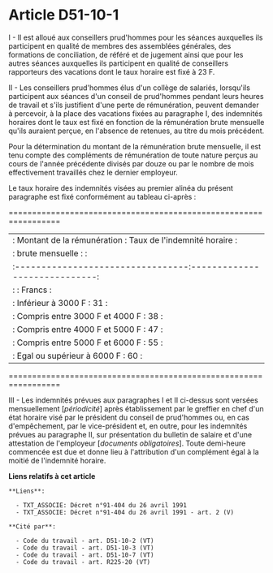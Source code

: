 # Article D51-10-1

I - Il est alloué aux conseillers prud'hommes pour les séances auxquelles ils participent en qualité de membres des
assemblées générales, des formations de conciliation, de référé et de jugement ainsi que pour les autres séances auxquelles
ils participent en qualité de conseillers rapporteurs des vacations dont le taux horaire est fixé à 23 F.

II - Les conseillers prud'hommes élus d'un collège de salariés, lorsqu'ils participent aux séances d'un conseil de
prud'hommes pendant leurs heures de travail et s'ils justifient d'une perte de rémunération, peuvent demander à percevoir, à
la place des vacations fixées au paragraphe I, des indemnités horaires dont le taux est fixé en fonction de la rémunération
brute mensuelle qu'ils auraient perçue, en l'absence de retenues, au titre du mois précédent.

Pour la détermination du montant de la rémunération brute mensuelle, il est tenu compte des compléments de rémunération de
toute nature perçus au cours de l'année précédente divisés par douze ou par le nombre de mois effectivement travaillés chez
le dernier employeur.

Le taux horaire des indemnités visées au premier alinéa du présent paragraphe est fixé conformément au tableau ci-après :

=================================================================

<table>
  <tbody>
    <tr>
      <td>: Montant de la rémunération : Taux de l'indemnité horaire :</td>
    </tr>
    <tr>
      <td>: brute mensuelle : :</td>
    </tr>
    <tr>
      <td>:---------------------------------:-----------------------------:</td>
    </tr>
    <tr>
      <td>: : Francs :</td>
    </tr>
    <tr>
      <td>: Inférieur à 3000 F : 31 :</td>
    </tr>
    <tr>
      <td>: Compris entre 3000 F et 4000 F : 38 :</td>
    </tr>
    <tr>
      <td>: Compris entre 4000 F et 5000 F : 47 :</td>
    </tr>
    <tr>
      <td>: Compris entre 5000 F et 6000 F : 55 :</td>
    </tr>
    <tr>
      <td>: Egal ou supérieur à 6000 F : 60 :</td>
    </tr>
  </tbody>
</table>

=================================================================

III - Les indemnités prévues aux paragraphes I et II ci-dessus sont versées mensuellement [*périodicité*] après établissement
par le greffier en chef d'un état horaire visé par le président du conseil de prud'hommes ou, en cas d'empêchement, par le
vice-président et, en outre, pour les indemnités prévues au paragraphe II, sur présentation du bulletin de salaire et d'une
attestation de l'employeur [*documents obligatoires*]. Toute demi-heure commencée est due et donne lieu à l'attribution d'un
complément égal à la moitié de l'indemnité horaire.

**Liens relatifs à cet article**

	**Liens**:

	  - TXT_ASSOCIE: Décret n°91-404 du 26 avril 1991
	  - TXT_ASSOCIE: Décret n°91-404 du 26 avril 1991 - art. 2 (V)

	**Cité par**:

	  - Code du travail - art. D51-10-2 (VT)
	  - Code du travail - art. D51-10-3 (VT)
	  - Code du travail - art. D51-10-7 (VT)
	  - Code du travail - art. R225-20 (VT)
